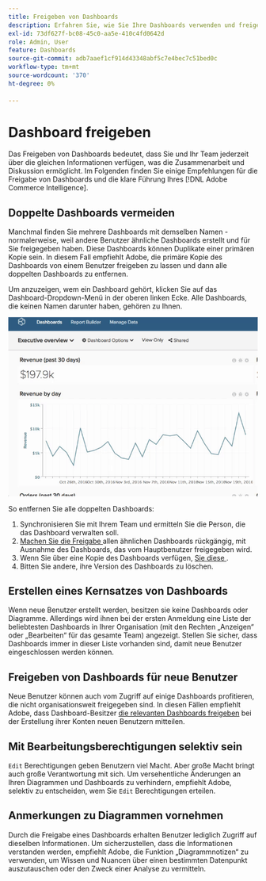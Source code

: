 ```yaml
---
title: Freigeben von Dashboards
description: Erfahren Sie, wie Sie Ihre Dashboards verwenden und freigeben können.
exl-id: 73df627f-bc08-45c0-aa5e-410c4fd0642d
role: Admin, User
feature: Dashboards
source-git-commit: adb7aaef1cf914d43348abf5c7e4bec7c51bed0c
workflow-type: tm+mt
source-wordcount: '370'
ht-degree: 0%

---
```


# Dashboard freigeben

Das Freigeben von Dashboards bedeutet, dass Sie und Ihr Team jederzeit über die gleichen Informationen verfügen, was die Zusammenarbeit und Diskussion ermöglicht. Im Folgenden finden Sie einige Empfehlungen für die Freigabe von Dashboards und die klare Führung Ihres [!DNL Adobe Commerce Intelligence].

## Doppelte Dashboards vermeiden

Manchmal finden Sie mehrere Dashboards mit demselben Namen - normalerweise, weil andere Benutzer ähnliche Dashboards erstellt und für Sie freigegeben haben. Diese Dashboards können Duplikate einer primären Kopie sein. In diesem Fall empfiehlt Adobe, die primäre Kopie des Dashboards von einem Benutzer freigeben zu lassen und dann alle doppelten Dashboards zu entfernen.

Um anzuzeigen, wem ein Dashboard gehört, klicken Sie auf das Dashboard-Dropdown-Menü in der oberen linken Ecke. Alle Dashboards, die keinen Namen darunter haben, gehören zu Ihnen.

![](../../mbi/assets/Dash_ownership.gif)

So entfernen Sie alle doppelten Dashboards:

1. Synchronisieren Sie mit Ihrem Team und ermitteln Sie die Person, die das Dashboard verwalten soll.
1. [Machen Sie die Freigabe ](../data-user/dashboards/leave-dashboard.md) allen ähnlichen Dashboards rückgängig, mit Ausnahme des Dashboards, das vom Hauptbenutzer freigegeben wird.
1. Wenn Sie über eine Kopie des Dashboards verfügen, [ Sie diese ](../data-user/dashboards/deleting-dashboard.md).
1. Bitten Sie andere, ihre Version des Dashboards zu löschen.

## Erstellen eines Kernsatzes von Dashboards

Wenn neue Benutzer erstellt werden, besitzen sie keine Dashboards oder Diagramme. Allerdings wird ihnen bei der ersten Anmeldung eine Liste der beliebtesten Dashboards in Ihrer Organisation (mit den Rechten „Anzeigen“ oder „Bearbeiten“ für das gesamte Team) angezeigt. Stellen Sie sicher, dass Dashboards immer in dieser Liste vorhanden sind, damit neue Benutzer eingeschlossen werden können.

## Freigeben von Dashboards für neue Benutzer

Neue Benutzer können auch vom Zugriff auf einige Dashboards profitieren, die nicht organisationsweit freigegeben sind. In diesen Fällen empfiehlt Adobe, dass Dashboard-Besitzer [die relevanten Dashboards freigeben](../data-user/dashboards/share-dashboard-with-users.md) bei der Erstellung ihrer Konten neuen Benutzern mitteilen.

## Mit Bearbeitungsberechtigungen selektiv sein

`Edit` Berechtigungen geben Benutzern viel Macht. Aber große Macht bringt auch große Verantwortung mit sich. Um versehentliche Änderungen an Ihren Diagrammen und Dashboards zu verhindern, empfiehlt Adobe, selektiv zu entscheiden, wem Sie `Edit` Berechtigungen erteilen.

## Anmerkungen zu Diagrammen vornehmen

Durch die Freigabe eines Dashboards erhalten Benutzer lediglich Zugriff auf dieselben Informationen. Um sicherzustellen, dass die Informationen verstanden werden, empfiehlt Adobe, die Funktion „Diagrammnotizen“ zu verwenden, um Wissen und Nuancen über einen bestimmten Datenpunkt auszutauschen oder den Zweck einer Analyse zu vermitteln.
